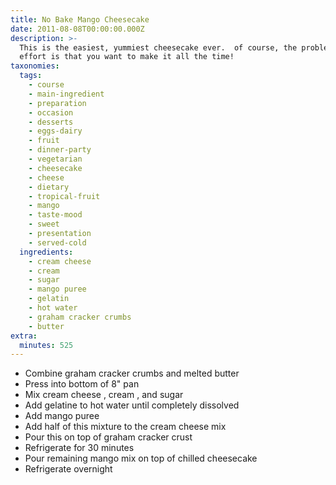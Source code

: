 ```yaml
---
title: No Bake Mango Cheesecake
date: 2011-08-08T00:00:00.000Z
description: >-
  This is the easiest, yummiest cheesecake ever.  of course, the problem with no
  effort is that you want to make it all the time!
taxonomies:
  tags:
    - course
    - main-ingredient
    - preparation
    - occasion
    - desserts
    - eggs-dairy
    - fruit
    - dinner-party
    - vegetarian
    - cheesecake
    - cheese
    - dietary
    - tropical-fruit
    - mango
    - taste-mood
    - sweet
    - presentation
    - served-cold
  ingredients:
    - cream cheese
    - cream
    - sugar
    - mango puree
    - gelatin
    - hot water
    - graham cracker crumbs
    - butter
extra:
  minutes: 525
---
```

 - Combine graham cracker crumbs and melted butter
 - Press into bottom of 8" pan
 - Mix cream cheese , cream , and sugar
 - Add gelatine to hot water until completely dissolved
 - Add mango puree
 - Add half of this mixture to the cream cheese mix
 - Pour this on top of graham cracker crust
 - Refrigerate for 30 minutes
 - Pour remaining mango mix on top of chilled cheesecake
 - Refrigerate overnight

